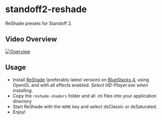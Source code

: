 # standoff2-reshade
ReShade presets for Standoff 2. 
## Video Overview
[![Overview](https://img.youtube.com/vi/Y5MpQ7EFFXg/0.jpg)](https://www.youtube.com/watch?v=Y5MpQ7EFFXg)
## Usage
- Install [ReShade](https://reshade.me/) (preferably latest version) on [BlueStacks 4](https://www.bluestacks.com/download.html), using OpenGL and with all effects enabled. *Select HD-Player.exe when installing.*
- Copy the ``reshade-shaders`` folder and all .ini files into your application directory
- Start ReShade with the ``HOME`` key and select dsClassic or dsSaturated.
- Enjoy!

